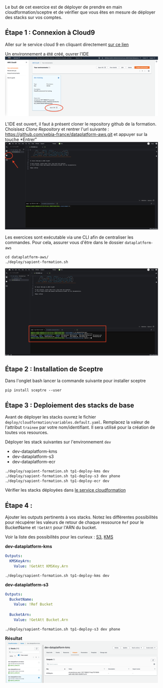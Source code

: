 
Le but de cet exercice est de déployer de prendre en main cloudformation/sceptre et de vérifier que vous êtes en mesure 
de déployer des stacks sur vos comptes.


## Étape 1 : Connexion à Cloud9
Aller sur le service cloud 9 en cliquant directement [sur ce lien](https://eu-west-1.console.aws.amazon.com/cloud9/home?region=eu-west-1)

Un environnement a été créé, ouvrer l'IDE
![cloud9](./documentation/tp1/cloud9-service.png "cloud9")

L'IDE est ouvert, il faut à présent cloner le repository github de la formation.
Choisisez *Clone Repository* et rentrer l'url suivante : https://github.com/xebia-france/dataplatform-aws.git et appuyer sur la touche *Entrer"
![cloud9](./documentation/tp1/cloud9-welcome.png "cloud9")




Les exercices sont exécutable via une CLI afin de centraliser les commandes. Pour cela, assurer vous d'être dans le 
dossier `dataplatform-aws` 
```shell
cd dataplatform-aws/
./deploy/sapient-formation.sh
```
![cloud9](./documentation/tp1/cloud9-cd.png "cloud9")

## Étape 2 : Installation de Sceptre
Dans l'onglet bash lancer la commande suivante pour installer sceptre
```
pip install sceptre --user
```

## Étape 3 : Deploiement des stacks de base
Avant de déployer les stacks ouvrez le fichier `deploy/cloudformation/variables.default.yaml`. Remplacez la valeur de l'attribut `trainee` par votre nom/identifiant. 
Il sera utilisé pour la création de toutes vos resources.

Déployer les stack suivantes sur l'environnement `dev`
 * dev-dataplatform-kms
 * dev-dataplatform-s3
 * dev-dataplatform-ecr
 
```
./deploy/sapient-formation.sh tp1-deploy-kms dev
./deploy/sapient-formation.sh tp1-deploy-s3 dev phone
./deploy/sapient-formation.sh tp1-deploy-ecr dev
```

Vérifier les stacks déployées dans [le service cloudformation](https://eu-west-1.console.aws.amazon.com/cloudformation/home?region=eu-west-1)

## Étape 4 : 
Ajouter les outputs pertinents à vos stacks. Notez les différentes possibilités pour récupérer les valeurs
de retour de chaque ressource `Ref` pour le BucketName et `!GetAtt` pour l'ARN du bucket.

Voir la liste des possibilités pour les curieux : [S3](https://docs.aws.amazon.com/AWSCloudFormation/latest/UserGuide/aws-properties-s3-bucket.html#aws-properties-s3-bucket-return-values),
[KMS](https://docs.aws.amazon.com/AWSCloudFormation/latest/UserGuide/aws-resource-kms-key.html#aws-resource-kms-key-return-values)

**dev-dataplatform-kms**
```yaml
Outputs:
  KMSKeyArn:
    Value: !GetAtt KMSKey.Arn
```

```
./deploy/sapient-formation.sh tp1-deploy-kms dev
```

**dev-dataplatform-s3**
```yaml
Outputs:
  BucketName:
    Value: !Ref Bucket

  BucketArn:
    Value: !GetAtt Bucket.Arn
```

```
./deploy/sapient-formation.sh tp1-deploy-s3 dev phone
```

**Résultat**
![Résultat](./documentation/tp1/cloudformation.png "Permissions")

